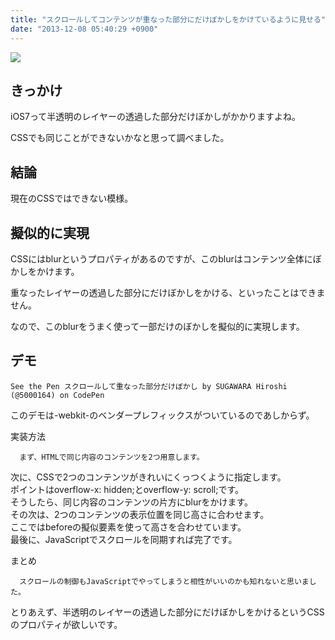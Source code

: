```yaml
---
title: "スクロールしてコンテンツが重なった部分にだけぼかしをかけているように見せる"
date: "2013-12-08 05:40:29 +0900"
---
```


![](/images/2013/12/8/blur-1.png)

## きっかけ

iOS7って半透明のレイヤーの透過した部分だけぼかしがかかりますよね。

CSSでも同じことができないかなと思って調べました。

## 結論

現在のCSSではできない模様。

## 擬似的に実現

CSSにはblurというプロパティがあるのですが、このblurはコンテンツ全体にぼかしをかけます。

重なったレイヤーの透過した部分にだけぼかしをかける、といったことはできません。

なので、このblurをうまく使って一部だけのぼかしを擬似的に実現します。

## デモ

    See the Pen スクロールして重なった部分だけぼかし by SUGAWARA Hiroshi (@5000164) on CodePen

このデモは-webkit-のベンダープレフィックスがついているのであしからず。

実装方法

      まず、HTMLで同じ内容のコンテンツを2つ用意します。
 次に、CSSで2つのコンテンツがきれいにくっつくように指定します。  
 ポイントはoverflow-x: hidden;とoverflow-y: scroll;です。  
 そうしたら、同じ内容のコンテンツの片方にblurをかけます。  
 その次は、2つのコンテンツの表示位置を同じ高さに合わせます。  
 ここではbeforeの擬似要素を使って高さを合わせています。  
最後に、JavaScriptでスクロールを同期すれば完了です。

まとめ

      スクロールの制御もJavaScriptでやってしまうと相性がいいのかも知れないと思いました。
とりあえず、半透明のレイヤーの透過した部分にだけぼかしをかけるというCSSのプロパティが欲しいです。
